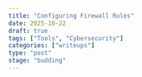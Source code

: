 ```yaml
---
title: "Configuring Firewall Rules"
date: 2025-10-22
draft: true
tags: ["Tools", "Cybersecurity"]
categories: ["writeups"] 
type: "post"
stage: "budding"
---
```

